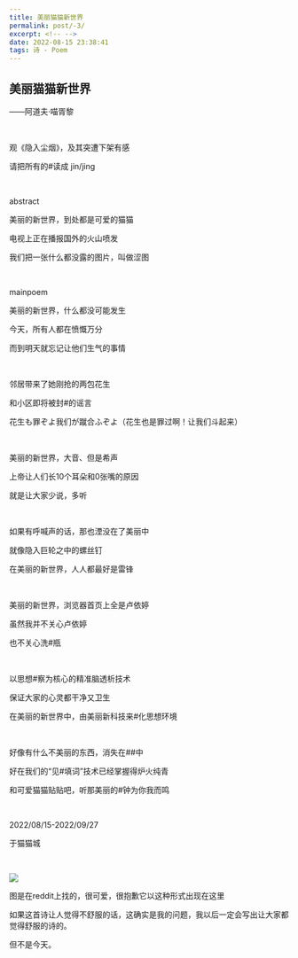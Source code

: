 ```yaml
---
title: 美丽猫猫新世界
permalink: post/-3/
excerpt: <!-- -->
date: 2022-08-15 23:38:41
tags: 诗 - Poem
---
```


## 美丽猫猫新世界

——阿道夫·喵胥黎

<br>

观《隐入尘烟》，及其突遭下架有感

请把所有的#读成 jin/jing

<br>

abstract

美丽的新世界，到处都是可爱的猫猫

电视上正在播报国外的火山喷发

我们把一张什么都没露的图片，叫做涩图

<br>

mainpoem

美丽的新世界，什么都没可能发生

今天，所有人都在愤慨万分

而到明天就忘记让他们生气的事情

<br>

邻居带来了她刚抢的两包花生

和小区即将被封#的谣言

花生も罪ぞよ我们が蹴合ふぞよ（花生也是罪过啊！让我们斗起来）

<br>

美丽的新世界，大音、但是希声

上帝让人们长10个耳朵和0张嘴的原因

就是让大家少说，多听

<br>

如果有呼喊声的话，那也湮没在了美丽中

就像隐入巨轮之中的螺丝钉

在美丽的新世界，人人都最好是雷锋

<br>

美丽的新世界，浏览器首页上全是卢依婷

虽然我并不关心卢依婷

也不关心洗#瓶

<br>

以思想#察为核心的精准脑透析技术

保证大家的心灵都干净又卫生

在美丽的新世界中，由美丽新科技来#化思想环境

<br>

好像有什么不美丽的东西，消失在##中

好在我们的“见#填词”技术已经掌握得炉火纯青

和可爱猫猫贴贴吧，听那美丽的#钟为你我而鸣

<br>

2022/08/15-2022/09/27

于猫猫城

<br>

![](1.png)

图是在reddit上找的，很可爱，很抱歉它以这种形式出现在这里

如果这首诗让人觉得不舒服的话，这确实是我的问题，我以后一定会写出让大家都觉得舒服的诗的。

但不是今天。